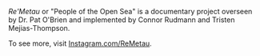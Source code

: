 *Re'Metau* or "People of the Open Sea" is a documentary project overseen by Dr. Pat O'Brien and implemented by Connor Rudmann and Tristen Mejias-Thompson.

To see more, visit [Instagram.com/ReMetau](https://www.instagram.com/ReMetau).
